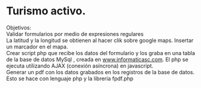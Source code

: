 # Turismo activo.
Objetivos:<br>
Validar formularios por medio de expresiones regulares<br>
La latitud y la longitud se obtienen al hacer clik sobre google maps. Insertar un marcador en el mapa.<br>
Crear script php que recibe los datos del formulario y los graba en una tabla de la base de datos MySql , creada en www.informaticasc.com. El php se ejecuta utilizando AJAX (conexión asíncrona) en javascript.<br>
Generar un pdf con los datos grabados en los registros de la base de datos. Esto se hace con lenguaje php  y la librería fpdf.php<br>